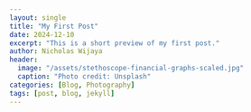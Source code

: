 ```yaml
---
layout: single
title: "My First Post"
date: 2024-12-10
excerpt: "This is a short preview of my first post."
author: Nicholas Wijaya
header:
  image: "/assets/stethoscope-financial-graphs-scaled.jpg"
  caption: "Photo credit: Unsplash"
categories: [Blog, Photography]
tags: [post, blog, jekyll]
---
```



